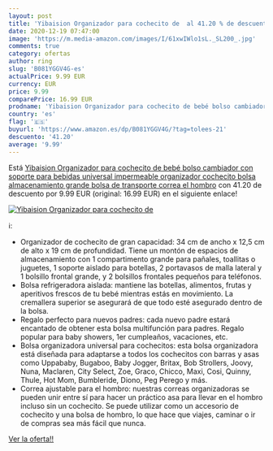 ```yaml
---
layout: post
title: 'Yibaision Organizador para cochecito de  al 41.20 % de descuento'
date: 2020-12-19 07:47:00
image: 'https://m.media-amazon.com/images/I/61xwIWlo1sL._SL200_.jpg'
comments: true
category: ofertas
author: ring
slug: 'B081YGGV4G-es'
actualPrice: 9.99 EUR
currency: EUR
price: 9.99
comparePrice: 16.99 EUR
prodname: 'Yibaision Organizador para cochecito de bebé bolso cambiador con soporte para bebidas universal impermeable organizador cochecito bolsa almacenamiento grande bolsa de transporte correa el hombro'
country: 'es'
flag: '🇪🇸'
buyurl: 'https://www.amazon.es/dp/B081YGGV4G/?tag=tolees-21'
descuento: '41.20'
average: '9.99'
---
```


Está [Yibaision Organizador para cochecito de bebé bolso cambiador con soporte para bebidas universal impermeable organizador cochecito bolsa almacenamiento grande bolsa de transporte correa el hombro](https://www.amazon.es/dp/B081YGGV4G/?tag=tolees-21) con 41.20 de descuento por 9.99 EUR (original: 16.99 EUR) en el siguiente enlace!

[![Yibaision Organizador para cochecito de ](https://m.media-amazon.com/images/I/61xwIWlo1sL._SL200_.jpg)](https://www.amazon.es/dp/B081YGGV4G/?tag=tolees-21)

ℹ️:

- Organizador de cochecito de gran capacidad: 34 cm de ancho x 12,5 cm de alto x 19 cm de profundidad. Tiene un montón de espacios de almacenamiento con 1 compartimento grande para pañales, toallitas o juguetes, 1 soporte aislado para botellas, 2 portavasos de malla lateral y 1 bolsillo frontal grande, y 2 bolsillos frontales pequeños para teléfonos.
- Bolsa refrigeradora aislada: mantiene las botellas, alimentos, frutas y aperitivos frescos de tu bebé mientras estás en movimiento. La cremallera superior se asegurará de que todo esté asegurado dentro de la bolsa.
- Regalo perfecto para nuevos padres: cada nuevo padre estará encantado de obtener esta bolsa multifunción para padres. Regalo popular para baby showers, 1er cumpleaños, vacaciones, etc.
- Bolsa organizadora universal para cochecitos: esta bolsa organizadora está diseñada para adaptarse a todos los cochecitos con barras y asas como Uppababy, Bugaboo, Baby Jogger, Britax, Bob Strollers, Joovy, Nuna, Maclaren, City Select, Zoe, Graco, Chicco, Maxi, Cosi, Quinny, Thule, Hot Mom, Bumbleride, Diono, Peg Perego y más.
- Correa ajustable para el hombro: nuestras correas organizadoras se pueden unir entre sí para hacer un práctico asa para llevar en el hombro incluso sin un cochecito. Se puede utilizar como un accesorio de cochecito y una bolsa de hombro, lo que hace que viajes, caminar o ir de compras sea más fácil que nunca.

[Ver la oferta!!](https://www.amazon.es/dp/B081YGGV4G/?tag=tolees-21)
